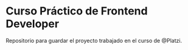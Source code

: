 # Curso Práctico de Frontend Developer

Repositorio para guardar el proyecto trabajado en el curso de @Platzi.
